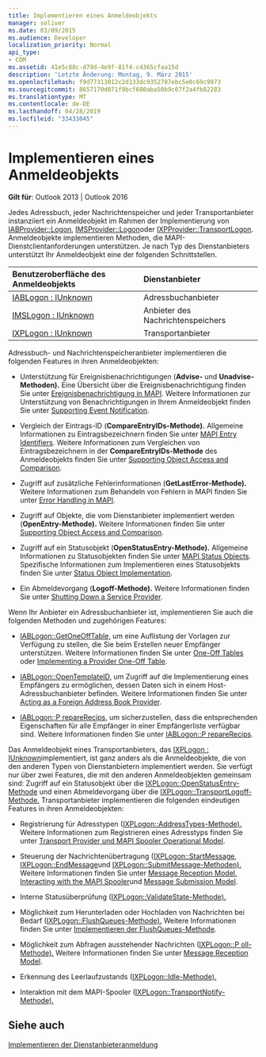 ```yaml
---
title: Implementieren eines Anmeldeobjekts
manager: soliver
ms.date: 03/09/2015
ms.audience: Developer
localization_priority: Normal
api_type:
- COM
ms.assetid: 41e5c88c-d79d-4e9f-81f4-c4365cfaa15d
description: 'Letzte Änderung: Montag, 9. März 2015'
ms.openlocfilehash: f9d77313012c2d133dc9352707ebc5e0c69c9973
ms.sourcegitcommit: 8657170d071f9bcf680aba50b9c07f2a4fb82283
ms.translationtype: MT
ms.contentlocale: de-DE
ms.lasthandoff: 04/28/2019
ms.locfileid: "33433045"
---
```

# <a name="implementing-a-logon-object"></a>Implementieren eines Anmeldeobjekts

  
  
**Gilt für**: Outlook 2013 | Outlook 2016 
  
Jedes Adressbuch, jeder Nachrichtenspeicher und jeder Transportanbieter instanziiert ein Anmeldeobjekt im Rahmen der Implementierung von [IABProvider::Logon](iabprovider-logon.md), [IMSProvider::Logon](imsprovider-logon.md)oder [IXPProvider::TransportLogon](ixpprovider-transportlogon.md). Anmeldeobjekte implementieren Methoden, die MAPI-Dienstclientanforderungen unterstützen. Je nach Typ des Dienstanbieters unterstützt Ihr Anmeldeobjekt eine der folgenden Schnittstellen. 
  
|**Benutzeroberfläche des Anmeldeobjekts**|**Dienstanbieter**|
|:-----|:-----|
|[IABLogon : IUnknown](iablogoniunknown.md) <br/> |Adressbuchanbieter  <br/> |
|[IMSLogon : IUnknown](imslogoniunknown.md) <br/> |Anbieter des Nachrichtenspeichers  <br/> |
|[IXPLogon : IUnknown](ixplogoniunknown.md) <br/> |Transportanbieter  <br/> |
   
Adressbuch- und Nachrichtenspeicheranbieter implementieren die folgenden Features in ihren Anmeldeobjekten:
  
- Unterstützung für Ereignisbenachrichtigungen (**Advise-** und **Unadvise-Methoden).** Eine Übersicht über die Ereignisbenachrichtigung finden Sie unter [Ereignisbenachrichtigung in MAPI](event-notification-in-mapi.md). Weitere Informationen zur Unterstützung von Benachrichtigungen in Ihrem Anmeldeobjekt finden Sie unter [Supporting Event Notification](supporting-event-notification.md). 
    
- Vergleich der Eintrags-ID (**CompareEntryIDs-Methode).** Allgemeine Informationen zu Eintragsbezeichnern finden Sie unter [MAPI Entry Identifiers](mapi-entry-identifiers.md). Weitere Informationen zum Vergleichen von Eintragsbezeichnern in der **CompareEntryIDs-Methode** des Anmeldeobjekts finden Sie unter [Supporting Object Access and Comparison](supporting-object-access-and-comparison.md).
    
- Zugriff auf zusätzliche Fehlerinformationen (**GetLastError-Methode).** Weitere Informationen zum Behandeln von Fehlern in MAPI finden Sie unter [Error Handling in MAPI](error-handling-in-mapi.md). 
    
- Zugriff auf Objekte, die vom Dienstanbieter implementiert werden (**OpenEntry-Methode).** Weitere Informationen finden Sie unter [Supporting Object Access and Comparison](supporting-object-access-and-comparison.md).
    
- Zugriff auf ein Statusobjekt (**OpenStatusEntry-Methode).** Allgemeine Informationen zu Statusobjekten finden Sie unter [MAPI Status Objects](mapi-status-objects.md). Spezifische Informationen zum Implementieren eines Statusobjekts finden Sie unter [Status Object Implementation](status-object-implementation.md).
    
- Ein Abmeldevorgang (**Logoff-Methode).** Weitere Informationen finden Sie unter [Shutting Down a Service Provider](shutting-down-a-service-provider.md).
    
Wenn Ihr Anbieter ein Adressbuchanbieter ist, implementieren Sie auch die folgenden Methoden und zugehörigen Features:
  
- [IABLogon::GetOneOffTable,](iablogon-getoneofftable.md) um eine Auflistung der Vorlagen zur Verfügung zu stellen, die Sie beim Erstellen neuer Empfänger unterstützen. Weitere Informationen finden Sie unter [One-Off Tables](one-off-tables.md) oder [Implementing a Provider One-Off Table](implementing-a-provider-one-off-table.md).
    
- [IABLogon::OpenTemplateID,](iablogon-opentemplateid.md) um Zugriff auf die Implementierung eines Empfängers zu ermöglichen, dessen Daten sich in einem Host-Adressbuchanbieter befinden. Weitere Informationen finden Sie unter [Acting as a Foreign Address Book Provider](acting-as-a-foreign-address-book-provider.md). 
    
- [IABLogon::P repareRecips,](iablogon-preparerecips.md) um sicherzustellen, dass die entsprechenden Eigenschaften für alle Empfänger in einer Empfängerliste verfügbar sind. Weitere Informationen finden Sie unter [IABLogon::P repareRecips](iablogon-preparerecips.md). 
    
Das Anmeldeobjekt eines Transportanbieters, das [IXPLogon : IUnknown](ixplogoniunknown.md)implementiert, ist ganz anders als die Anmeldeobjekte, die von den anderen Typen von Dienstanbietern implementiert werden. Sie verfügt nur über zwei Features, die mit den anderen Anmeldeobjekten gemeinsam sind: Zugriff auf ein Statusobjekt über die [IXPLogon::OpenStatusEntry-Methode](ixplogon-openstatusentry.md) und einen Abmeldevorgang über die [IXPLogon::TransportLogoff-Methode.](ixplogon-transportlogoff.md) Transportanbieter implementieren die folgenden eindeutigen Features in ihren Anmeldeobjekten: 
  
- Registrierung für Adresstypen ([IXPLogon::AddressTypes-Methode).](ixplogon-addresstypes.md) Weitere Informationen zum Registrieren eines Adresstyps finden Sie unter [Transport Provider und MAPI Spooler Operational Model](transport-provider-and-mapi-spooler-operational-model.md).
    
- Steuerung der Nachrichtenübertragung ([IXPLogon::StartMessage](ixplogon-startmessage.md), [IXPLogon::EndMessage](ixplogon-endmessage.md)und [IXPLogon::SubmitMessage-Methoden).](ixplogon-submitmessage.md) Weitere Informationen finden Sie unter [Message Reception Model](message-reception-model.md), [Interacting with the MAPI Spooler](interacting-with-the-mapi-spooler.md)und [Message Submission Model](message-submission-model.md).
    
- Interne Statusüberprüfung ([IXPLogon::ValidateState-Methode).](ixplogon-validatestate.md) 
    
- Möglichkeit zum Herunterladen oder Hochladen von Nachrichten bei Bedarf ([IXPLogon::FlushQueues-Methode).](ixplogon-flushqueues.md) Weitere Informationen finden Sie unter [Implementieren der FlushQueues-Methode](implementing-the-flushqueues-method.md).
    
- Möglichkeit zum Abfragen ausstehender Nachrichten ([IXPLogon::P oll-Methode).](ixplogon-poll.md) Weitere Informationen finden Sie unter [Message Reception Model](message-reception-model.md).
    
- Erkennung des Leerlaufzustands ([IXPLogon::Idle-Methode).](ixplogon-idle.md) 
    
- Interaktion mit dem MAPI-Spooler ([IXPLogon::TransportNotify-Methode).](ixplogon-transportnotify.md) 
    
## <a name="see-also"></a>Siehe auch



[Implementieren der Dienstanbieteranmeldung](implementing-service-provider-logon.md)

